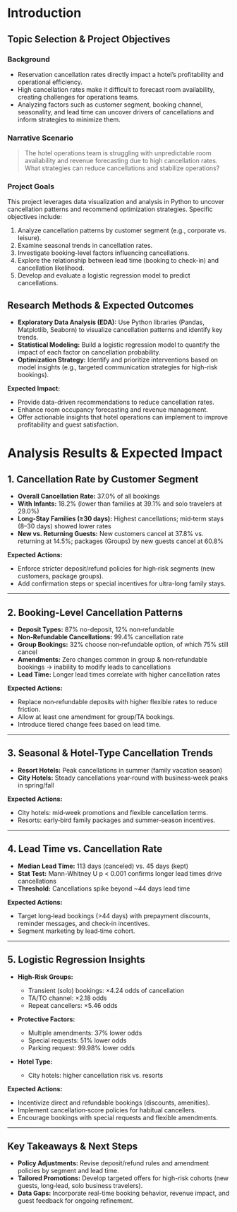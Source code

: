 
#  Introduction

##  Topic Selection & Project Objectives

### Background

* Reservation cancellation rates directly impact a hotel’s profitability and operational efficiency.
* High cancellation rates make it difficult to forecast room availability, creating challenges for operations teams.
* Analyzing factors such as customer segment, booking channel, seasonality, and lead time can uncover drivers of cancellations and inform strategies to minimize them.

### Narrative Scenario

> The hotel operations team is struggling with unpredictable room availability and revenue forecasting due to high cancellation rates. What strategies can reduce cancellations and stabilize operations?

### Project Goals

This project leverages data visualization and analysis in Python to uncover cancellation patterns and recommend optimization strategies. Specific objectives include:

1. Analyze cancellation patterns by customer segment (e.g., corporate vs. leisure).
2. Examine seasonal trends in cancellation rates.
3. Investigate booking-level factors influencing cancellations.
4. Explore the relationship between lead time (booking to check-in) and cancellation likelihood.
5. Develop and evaluate a logistic regression model to predict cancellations.

##  Research Methods & Expected Outcomes

* **Exploratory Data Analysis (EDA):** Use Python libraries (Pandas, Matplotlib, Seaborn) to visualize cancellation patterns and identify key trends.
* **Statistical Modeling:** Build a logistic regression model to quantify the impact of each factor on cancellation probability.
* **Optimization Strategy:** Identify and prioritize interventions based on model insights (e.g., targeted communication strategies for high-risk bookings).

**Expected Impact:**

* Provide data-driven recommendations to reduce cancellation rates.
* Enhance room occupancy forecasting and revenue management.
* Offer actionable insights that hotel operations can implement to improve profitability and guest satisfaction.




#  Analysis Results & Expected Impact

## 1. Cancellation Rate by Customer Segment

* **Overall Cancellation Rate:** 37.0% of all bookings
* **With Infants:** 18.2% (lower than families at 39.1% and solo travelers at 29.0%)
* **Long-Stay Families (≥30 days):** Highest cancellations; mid‑term stays (8–30 days) showed lower rates
* **New vs. Returning Guests:** New customers cancel at 37.8% vs. returning at 14.5%; packages (Groups) by new guests cancel at 60.8%

**Expected Actions:**

* Enforce stricter deposit/refund policies for high‑risk segments (new customers, package groups).
* Add confirmation steps or special incentives for ultra-long family stays.

---

## 2. Booking-Level Cancellation Patterns

* **Deposit Types:** 87% no-deposit, 12% non‑refundable
* **Non‑Refundable Cancellations:** 99.4% cancellation rate
* **Group Bookings:** 32% choose non‑refundable option, of which 75% still cancel
* **Amendments:** Zero changes common in group & non‑refundable bookings → inability to modify leads to cancellations
* **Lead Time:** Longer lead times correlate with higher cancellation rates

**Expected Actions:**

* Replace non‑refundable deposits with higher flexible rates to reduce friction.
* Allow at least one amendment for group/TA bookings.
* Introduce tiered change fees based on lead time.

---

## 3. Seasonal & Hotel-Type Cancellation Trends

* **Resort Hotels:** Peak cancellations in summer (family vacation season)
* **City Hotels:** Steady cancellations year‑round with business‑week peaks in spring/fall

**Expected Actions:**

* City hotels: mid‑week promotions and flexible cancellation terms.
* Resorts: early‑bird family packages and summer‑season incentives.

---

## 4. Lead Time vs. Cancellation Rate

* **Median Lead Time:** 113 days (canceled) vs. 45 days (kept)
* **Stat Test:** Mann-Whitney U p < 0.001 confirms longer lead times drive cancellations
* **Threshold:** Cancellations spike beyond \~44 days lead time

**Expected Actions:**

* Target long‑lead bookings (>44 days) with prepayment discounts, reminder messages, and check‑in incentives.
* Segment marketing by lead‑time cohort.

---

## 5. Logistic Regression Insights

* **High-Risk Groups:**

  * Transient (solo) bookings: ×4.24 odds of cancellation
  * TA/TO channel: ×2.18 odds
  * Repeat cancellers: ×5.46 odds
* **Protective Factors:**

  * Multiple amendments: 37% lower odds
  * Special requests: 51% lower odds
  * Parking request: 99.98% lower odds
* **Hotel Type:**

  * City hotels: higher cancellation risk vs. resorts

**Expected Actions:**

* Incentivize direct and refundable bookings (discounts, amenities).
* Implement cancellation‑score policies for habitual cancellers.
* Encourage bookings with special requests and flexible amendments.

---

##  Key Takeaways & Next Steps

* **Policy Adjustments:** Revise deposit/refund rules and amendment policies by segment and lead time.
* **Tailored Promotions:** Develop targeted offers for high-risk cohorts (new guests, long‑lead, solo business travelers).
* **Data Gaps:** Incorporate real-time booking behavior, revenue impact, and guest feedback for ongoing refinement.

